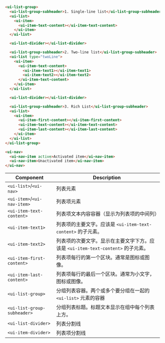 ```html
<ui-list-group>
  <ui-list-group-subheader>1. Single-line list</ui-list-group-subheader>
  <ui-list>
    <ui-item>
      <ui-item-text-content></ui-item-text-content>
    </ui-item>
  </ui-list>

  <ui-list-divider></ui-list-divider>

  <ui-list-group-subheader>2. Two-line list</ui-list-group-subheader>
  <ui-list type="twoLine">
    <ui-item>
      <ui-item-text-content>
        <ui-item-text1></ui-item-text1>
        <ui-item-text2></ui-item-text2>
      </ui-item-text-content>
    </ui-item>
  </ui-list>

  <ui-list-divider></ui-list-divider>

  <ui-list-group-subheader>3. Rich List</ui-list-group-subheader>
  <ui-list>
    <ui-item>
      <ui-item-first-content></ui-item-first-content>
      <ui-item-text-content></ui-item-text-content>
      <ui-item-last-content></ui-item-last-content>
    </ui-item>
  </ui-list>
</ui-list-group>
```

```html
<ui-nav>
  <ui-nav-item active>Activated item</ui-nav-item>
  <ui-nav-item>Unactivated item</ui-nav-item>
</ui-nav>
```

| Component                   | Description                                                                      |
| --------------------------- | -------------------------------------------------------------------------------- |
| `<ui-list>`/`<ui-nav>`      | 列表元素                                                                         |
| `<ui-item>`/`<ui-nav-item>` | 列表项元素                                                                       |
| `<ui-item-text-content>`    | 列表项文本内容容器（显示为列表项的中间列）                                       |
| `<ui-item-text1>`           | 列表项的主要文字。应该是 `<ui-item-text-content>` 的子元素。                     |
| `<ui-item-text2>`           | 列表项的次要文字。显示在主要文字下方。应该是 `<ui-item-text-content>` 的子元素。 |
| `<ui-item-first-content>`   | 列表项每行的第一个区块。通常是图标或图像。                                       |
| `<ui-item-last-content>`    | 列表项每行的最后一个区块。通常为小文字，图标或图像。                             |
| `<ui-list-group>`           | 分组列表容器。两个或多个要分组在一起的 `<ui-list>` 元素的容器                    |
| `<ui-list-group-subheader>` | 分组列表标题。标题文本显示在组中每个列表上方。                                   |
| `<ui-list-divider>`         | 列表分割线                                                                       |
| `<ui-item-divider>`         | 列表项分割线                                                                     |
